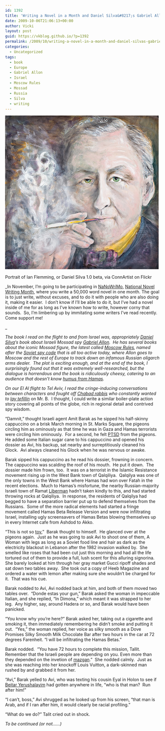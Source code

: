 ```yaml
---
id: 1392
title: 'Writing a Novel in a Month and Daniel Silva&#8217;s Gabriel Allon'
date: 2009-10-06T21:06:13+00:00
author: Vicki
layout: post
guid: https://vkblog.github.io/?p=1392
permalink: /2009/10/writing-a-novel-in-a-month-and-daniel-silvas-gabriel-allon/
categories:
  - Uncategorized
tags:
  - book
  - Europe
  - Gabriel Allon
  - Israel
  - Moscow Rules
  - Mossad
  - Russia
  - Silva
  - writing
---
```

<div id="attachment_1393" style="width: 510px" class="wp-caption aligncenter">
  <a href="https://raw.githubusercontent.com/vkblog/vkblog.github.io/master/public/img/2009/10/flemming.jpg"><img class="size-full wp-image-1393" title="flemming" src="https://raw.githubusercontent.com/vkblog/vkblog.github.io/master/public/img/2009/10/flemming.jpg" alt="Portrait of Ian Flemming, or Daniel Silva 1.0 beta" width="500" height="500" /></a>
  
  <p class="wp-caption-text">
    Portrait of Ian Flemming, or Daniel Silva 1.0 beta, via ConnArtist on Flickr
  </p>
</div>

_In November, I&#8217;m going to be participating in [NaNoWriMo](http://www.nanowrimo.org/), [National Novel Writing Month](http://www.nanowrimo.org/eng/user/510214), where you write a 50,000 word novel in one month. The goal is to just write, without excuses, and to do it with people who are also doing it, making it easier.  I don&#8217;t know if I&#8217;ll be able to do it, but I&#8217;ve had a novel inside of me for as long as I&#8217;ve known how to write, however corny that sounds.  So, I&#8217;m limbering up by immitating some writers I&#8217;ve read recently. Come support me!
  
_ 

_The book I read on the flight to and from Israel was, appropriately [Daniel Silva](http://www.danielsilvabooks.com/content/index.asp)&#8216;s book about Israeli Mossad spy [Gabriel Allon](http://www.danielsilvabooks.com/content/more_allon.asp).  He has several books about the iconic Mossad figure, the latest called [Moscow Rules](http://www.danielsilvabooks.com/books/moscow_rules.asp?id=desc), named after the [Soviet spy code](http://en.wikipedia.org/wiki/The_Moscow_Rules) that is all too active today, where Allon goes to Moscow and the rest of Europe to track down an infamous Russian oligarch arms dealer.  The plot is exciting enough, and at the end of the book, I surprisingly found out that it was extremely well-researched, but the dialogue is horrendous and the book is ridiculously cheesy, catering to an audience that doesn&#8217;t know [humus from Hamas](http://www.forward.com/articles/13679/)._ 

_On our El Al flight to Tel Aviv, I read the cringe-inducing conversations between characters and fought off [Chabad rabbis](http://en.wikipedia.org/wiki/Chabad) who constantly wanted to [lay tefillin](http://en.wikipedia.org/wiki/Tefillin)_ on Mr. B.  I thought, I could write a similar boiler-plate action story covering all points of the globe, rich in regional detail and contrived spy wisdom.

&#8220;Damnit,&#8221; thought Israeli agent Amit Barak as he sipped his half-skinny cappuccino on a brisk March morning in St. Marks Square, the pigeons circling him as ominously as that time he was in Gaza and Hamas terrorists were circling him ominously.  For a second, he felt [PTSD](https://www.google.com/health/ref/Post-traumatic+stress+disorder) from the pigeons. He added some Italian sugar cane to his cappuccino and opened his dossier as Avi, his backup, sat nearby and surreptitiously cleaned his Glock.  Avi always cleaned his Glock when he was nervous or awake.

Barak sipped his cappuccino as he read his dossier, frowning in concern.  The cappuccino was scalding the roof of his mouth.  He put it down.  The dossier made him frown, too.  It was on a terrorist in the Islamic Resistance movement rising up in the West Bank town of Qalqiliya.  Qalqilya was one of the only towns in the West Bank where Hamas had won over Fatah in the recent elections.  Much to Hamas&#8217;s misfortune, the nearby Russian-majority Israeli town of Ramat [Liberman](http://en.wikipedia.org/wiki/Avigdor_Lieberman) hadn&#8217;t taken kindly to this, and had started throwing rocks at Qalqiliya.  In response, the residents of Qalqilya had begged to have a separation barrier put up to defend themselves from the Russians.  Some of the more radical elements had started a fringe movement called Hamas Beta Release Version and were now infiltrating Israel, installing ugly screensavers of Hamas Betas blowing themselves up in every Internet cafe from Ashdod to Akko.

&#8220;This is not so [tov](http://wiki.answers.com/Q/How_do_you_translate_%27good%27_into_Hebrew),&#8221;  Barak thought to himself.  He glanced over at the pigeons again.  Just as he was going to ask Avi to shoot one of them, A Woman with legs as long as a Soviet food line and hair as dark as the electricity blackout in Lebanon after the 1982 invasion walked by.  She smelled like roses that had been cut just this morning and had all the life tortured out of them to provide a full, lush scent for this alluring signorina.   She barely looked at him through her gray market Gucci ripoff shades and sat down two tables away.  She took out a copy of Heeb Magazine and ordered a water with lemon after making sure she wouldn&#8217;t be charged for it.  That was his cue.

Barak nodded to Avi, Avi nodded back at him, and both of them moved two tables over.  &#8220;Donde estas your gun,&#8221; Barak asked the woman in impeccable Italian, and she replied, &#8220;In Dimona,&#8221; which meant it was strapped to her leg.  Any higher, say, around Hadera or so, and Barak would have been panicked.

&#8220;You know why you&#8217;re here?&#8221; Barak asked her, taking out a cigarette and smoking it, then immediately remembering he didn&#8217;t smoke and putting it out.  &#8220;Yes,&#8221; the woman replied, her voice as silky smooth as a Dove Promises Silky Smooth Milk Chocolate Bar after two hours in the car at 72 degrees Farenheit. &#8220;I will be infiltrating the Hamas Betas.&#8221;

Barak nodded.  &#8220;You have 72 hours to complete this mission, Tallit.  Remember that the Israeli people are depending on you. Even more than they depended on the invetion of [mazgan](http://www.allbiz.co.il/e-k/data/177476_%D7%9E%D7%96%D7%92%D7%9F%20126%20LG.JPG).&#8221;  She nodded calmly.  Just as she was reaching into her knockoff Louis Vuitton, a dark-skinned man rushed by and grabbed it from her.

&#8220;Avi,&#8221; Barak yelled to Avi, who was texting his cousin Eyal in Holon to see if [Beitar Yerushalayim](http://en.wikipedia.org/wiki/Beitar_Jerusalem_F.C.) had gotten anywhere in life, &#8220;who is that man?  Run after him!&#8221;

&#8220;I can&#8217;t, boss,&#8221; Avi shrugged as he looked up from his screen, &#8220;that man is Arab, and if I ran after him, it would clearly be racial profiling.&#8221;

&#8220;What do we do?&#8221; Talit cried out in shock.

_To be continued (or not&#8230;&#8230;)_